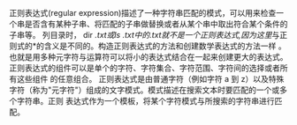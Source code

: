 正则表达式(regular
expression)描述了一种字符串匹配的模式，可以用来检查一个串是否含有某种子串、将匹配的子串做替换或者从某个串中取出符合某个条件的子串等。 列目录时，
dir *.txt或ls *.txt中的*.txt就不是一个正则表达式,因为这里*与正则式的*的含义是不同的。构造正则表达式的方法和创建数学表达式的方法一样
。也就是用多种元字符与运算符可以将小的表达式结合在一起来创建更大的表达式。正则表达式的组件可以是单个的字符、字符集合、字符范围、字符间的选择或者所有这些组件
的任意组合。 正则表达式是由普通字符（例如字符 a 到 z）以及特殊字符（称为"元字符"）组成的文字模式。模式描述在搜索文本时要匹配的一个或多个字符串。正则
表达式作为一个模板，将某个字符模式与所搜索的字符串进行匹配。

